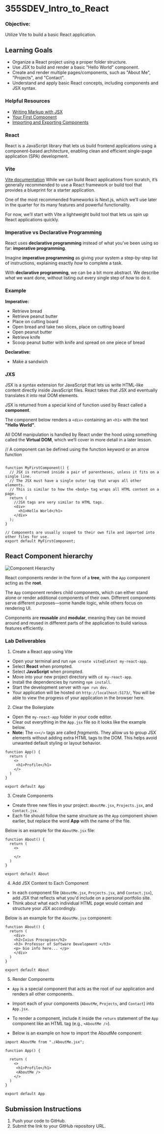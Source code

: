 # 355SDEV_Intro_to_React

### Objective:

Utilize Vite to build a basic React application.

## Learning Goals

- Organize a React project using a proper folder structure.
- Use JSX to build and render a basic "Hello World" component.
- Create and render multiple pages/components, such as "About Me", "Projects", and "Contact".
- Understand and apply basic React concepts, including components and JSX syntax.

### Helpful Resources

- [Writing Markup with JSX](https://react.dev/learn/writing-markup-with-jsx)
- [Your First Component](https://react.dev/learn/your-first-component)
- [Importing and Exporting Components](https://react.dev/learn/importing-and-exporting-components)

### React

React is a JavaScript library that lets us build frontend applications using a component-based architecture, enabling clean and efficient single-page application (SPA) development.

### Vite

[Vite documentation](https://vite.dev/guide/)
While we can build React applications from scratch, it’s generally recommended to use a React framework or build tool that provides a blueprint for a starter application.

One of the most recommended frameworks is Next.js, which we’ll use later in the quarter for its many features and powerful functionality.

For now, we’ll start with Vite a lightweight build tool that lets us spin up React applications quickly.

### Imperative vs Declarative Programming

React uses **declarative programming** instead of what you’ve been using so far: **imperative programming**.

Imagine **imperative programming** as giving your system a step-by-step list of instructions, explaining exactly _how_ to complete a task.

With **declarative programming**, we can be a bit more abstract. We describe _what_ we want done, without listing out every single step of _how_ to do it.

### Example

**Imperative:**

- Retrieve bread
- Retrieve peanut butter
- Place on cutting board
- Open bread and take two slices, place on cutting board
- Open peanut butter
- Retrieve knife
- Scoop peanut butter with knife and spread on one piece of bread

**Declarative:**

- Make a sandwich

### JXS

JSX is a syntax extension for JavaScript that lets us write HTML-like content directly inside JavaScript files. React takes that JSX and eventually translates it into real DOM elements.

JSX is returned from a special kind of function used by React called a **component**.

The component below renders a `<div>` containing an `<h1>` with the text **"Hello World"**.

All DOM manipulation is handled by React under the hood using something called the **Virtual DOM**, which we’ll cover in more detail in a later lesson.

// A component can be defined using the function keyword or an arrow function

```

function MyFirstComponent() {
  // JSX is returned inside a pair of parentheses, unless it fits on a single line.
  // The JSX must have a single outer tag that wraps all other elements.
  // This is similar to how the <body> tag wraps all HTML content on a page.
  return (
    //JSX tags are very similar to HTML tags.
    <div>
      <h1>Hello World</h1>
    </div>
  );
}

// Components are usually scoped to their own file and imported into other files for use.
export default MyFirstComponent;

```

## React Component hierarchy

![Component Hierarchy](./assets/components1.png)

React components render in the form of a **tree**, with the `App` component acting as the **root**.

The `App` component renders child components, which can either stand alone or render additional components of their own. Different components serve different purposes—some handle logic, while others focus on rendering UI.

Components are **reusable** and **modular**, meaning they can be moved around and reused in different parts of the application to build various features efficiently.

### Lab Deliverables

1. Create a React app using Vite

- Open your terminal and run `npm create vite@latest my-react-app`.
- Select **React** when prompted.
- Select **JavaScript** when prompted.
- Move into your new project directory with `cd my-react-app`.
- Install the dependencies by running `npm install`.
- Start the development server with `npm run dev`.
- Your application will be hosted on `http://localhost:5173/`, You will be able to view the progress of your application in the browser here.

2. Clear the Boilerplate

- Open the `my-react-app` folder in your code editor.
- Clear out everything in the `App.jsx` file so it looks like the example below.
- **Note:** The `<></>` tags are called _fragments_. They allow us to group JSX elements without adding extra HTML tags to the DOM. This helps avoid unwanted default styling or layout behavior.

```
function App() {
  return (
    <>
     <h1>Profile</h1>
    </>
  )
}

export default App

```

3. Create Components

- Create three new files in your project: `AboutMe.jsx`, `Projects.jsx`, and `Contact.jsx`.
- Each file should follow the same structure as the `App` component shown earlier, but replace the word **App** with the name of the file.

Below is an example for the `AboutMe.jsx` file:

```
function About() {
  return (
    <>

    </>
  )
}

export default About

```

4. Add JSX Content to Each Component

- In each component file (`AboutMe.jsx`, `Projects.jsx`, and `Contact.jsx`), add JSX that reflects what you'd include on a personal portfolio site.
- Think about what each individual HTML page would contain and structure your JSX accordingly.

Below is an example for the `AboutMe.jsx` component:

```
function About() {
  return (
    <div>
    <h2>Ixius Procopios</h2>
    <h3> Professor of Software Development </h3>
    <p> bio info here... </p>
    </div>
  )
}

export default About

```

5. Render Components

- `App` is a special component that acts as the root of our application and renders all other components.
- Import each of your components (`AboutMe`, `Projects`, and `Contact`) into `App.jsx`.
- To render a component, include it inside the `return` statement of the `App` component like an HTML tag (e.g., `<AboutMe />`).

- Below is an example on how to import the AboutMe component:

```
import AboutMe from "./AboutMe.jsx";

function App() {

  return (
    <>
     <h1>Profile</h1>
     <AboutMe />
    </>
  )
}

export default App

```

## Submission Instructions

1. Push your code to GitHub.
2. Submit the link to your GitHub repository URL.
